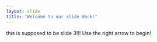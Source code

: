 ```yaml
---
layout: slide
title: "Welcome to our slide deck!"
---
```

this is supposed to be slide 3!!!
Use the right arrow to begin!
